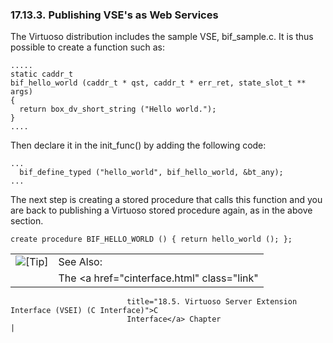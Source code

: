 <div>

<div>

<div>

<div>

### 17.13.3. Publishing VSE's as Web Services

</div>

</div>

</div>

The Virtuoso distribution includes the sample VSE, bif_sample.c. It is
thus possible to create a function such as:

``` programlisting
.....
static caddr_t
bif_hello_world (caddr_t * qst, caddr_t * err_ret, state_slot_t ** args)
{
  return box_dv_short_string ("Hello world.");
}
....
```

Then declare it in the init_func() by adding the following code:

``` programlisting
...
  bif_define_typed ("hello_world", bif_hello_world, &bt_any);
...
```

The next step is creating a stored procedure that calls this function
and you are back to publishing a Virtuoso stored procedure again, as in
the above section.

``` programlisting
create procedure BIF_HELLO_WORLD () { return hello_world (); };
```

<div>

|                            |                                                                          |
|:--------------------------:|:-------------------------------------------------------------------------|
| ![\[Tip\]](images/tip.png) | See Also:                                                                |
|                            | The <a href="cinterface.html" class="link"                               
                              title="18.5. Virtuoso Server Extension Interface (VSEI) (C Interface)">C  
                              Interface</a> Chapter                                                     |

</div>

</div>
